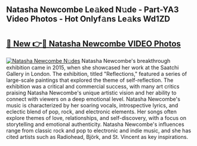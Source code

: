 ## Natasha Newcombe Le𝚊ked N𝚞de - Part-YA3 Video Photos - Hot Onlyf𝚊ns Le𝚊ks Wd1ZD

# <h2><a href="http://ac45043.deff.icu/?id=Natasha+Newcombe">🔗 New 👉🔴 Natasha Newcombe VIDEO Photos</a></h2>

[![Natasha Newcombe N𝚞des](https://i.imgur.com/rIISA9y.gif)](http://ac45043.deff.icu/?id=Natasha+Newcombe)
Natasha Newcombe's breakthrough exhibition came in 2015, when she showcased her work at the Saatchi Gallery in London. The exhibition, titled "Reflections," featured a series of large-scale paintings that explored the theme of self-reflection. The exhibition was a critical and commercial success, with many art critics praising Natasha Newcombe's unique artistic vision and her ability to connect with viewers on a deep emotional level. Natasha Newcombe's music is characterized by her soaring vocals, introspective lyrics, and eclectic blend of pop, rock, and electronic elements. Her songs often explore themes of love, relationships, and self-discovery, with a focus on storytelling and emotional authenticity. Natasha Newcombe's influences range from classic rock and pop to electronic and indie music, and she has cited artists such as Radiohead, Björk, and St. Vincent as key inspirations.
